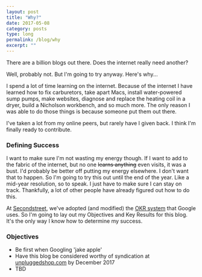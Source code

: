 ```yaml
---
layout: post
title: "Why?"
date: 2017-05-08
category: posts
type: long
permalink: /blog/why
excerpt: ""
---
```

There are a billion blogs out there. Does the internet really need another?

Well, probably not. But I'm going to try anyway. Here's why...

I spend a lot of time learning on the internet. Because of the internet I have learned how to fix carburetors, take apart Macs, install water-powered sump pumps, make websites, diagnose and replace the heating coil in a dryer, build a Nicholson workbench, and so much more. The only reason I was able to do those things is because someone put them out there.

I've taken a lot from my online peers, but rarely have I given back. I think I'm finally ready to contribute.

### Defining Success

I want to make sure I'm not wasting my energy though. If I want to add to the fabric of the internet, but no one ~~learns anything~~ even visits, it was a bust. I'd probably be better off putting my energy elsewhere. I don't want that to happen. So I'm going to try this out until the end of the year. Like a mid-year resolution, so to speak. I just have to make sure I can stay on track. Thankfully, a lot of other people have already figured out how to do this.

At [Secondstreet](http://secondstreet.com), we've adopted (and modified) the [OKR system](https://rework.withgoogle.com/guides/set-goals-with-okrs/steps/introduction/) that Google uses. So I'm going to lay out my Objectives and Key Results for this blog. It's the only way I know how to determine my success.

### Objectives

 - Be first when Googling 'jake apple'
 - Have this blog be considered worthy of syndication at [unpluggedshop.com](https://unpluggedshop.com) by December 2017
 - TBD
